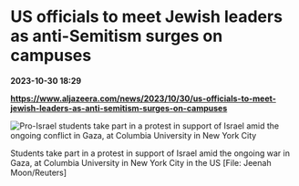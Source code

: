 # US officials to meet Jewish leaders as anti-Semitism surges on campuses

**2023-10-30 18:29**

**https://www.aljazeera.com/news/2023/10/30/us-officials-to-meet-jewish-leaders-as-anti-semitism-surges-on-campuses**

![Pro-Israel students take part in a protest in support of Israel amid the ongoing conflict in Gaza, at Columbia University in New York City](https://www.aljazeera.com/wp-content/uploads/2023/10/2023-10-12T235316Z_323911576_RC28R3A7NKKI_RTRMADP_3_ISRAEL-PALESTINIANS-USA-COLLEGES-1698686626.jpg?resize=770%2C513&quality=80)

Students take part in a protest in support of Israel amid the ongoing war in Gaza, at Columbia University in New York City in the US \[File: Jeenah Moon/Reuters\]